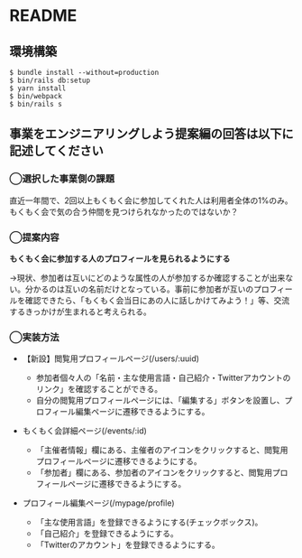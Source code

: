 # README

## 環境構築
```
$ bundle install --without=production
$ bin/rails db:setup
$ yarn install
$ bin/webpack
$ bin/rails s
```

## 事業をエンジニアリングしよう提案編の回答は以下に記述してください
### ◯選択した事業側の課題
直近一年間で、2回以上もくもく会に参加してくれた人は利用者全体の1%のみ。もくもく会で気の合う仲間を見つけられなかったのではないか？

### ◯提案内容
**もくもく会に参加する人のプロフィールを見られるようにする**

→現状、参加者は互いにどのような属性の人が参加するか確認することが出来ない。分かるのは互いの名前だけとなっている。事前に参加者が互いのプロフィールを確認できたら、「もくもく会当日にあの人に話しかけてみよう！」等、交流するきっかけが生まれると考えられる。

### ◯実装方法
- 【新設】閲覧用プロフィールページ(/users/:uuid)
  - 参加者個々人の「名前・主な使用言語・自己紹介・Twitterアカウントのリンク」を確認することができる。
  - 自分の閲覧用プロフィールページには、「編集する」ボタンを設置し、プロフィール編集ページに遷移できるようにする。

- もくもく会詳細ページ(/events/:id)
  - 「主催者情報」欄にある、主催者のアイコンをクリックすると、閲覧用プロフィールページに遷移できるようにする。
  - 「参加者」欄にある、参加者のアイコンをクリックすると、閲覧用プロフィールページに遷移できるようにする。

- プロフィール編集ページ(/mypage/profile)
  - 「主な使用言語」を登録できるようにする(チェックボックス)。
  - 「自己紹介」を登録できるようにする。
  - 「Twitterのアカウント」を登録できるようにする。
